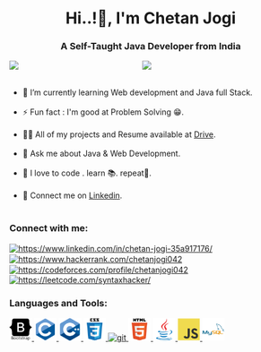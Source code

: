 
<h1 align = "center">Hi..!👋, I'm Chetan Jogi</h1>
<h3 align="center">A Self-Taught Java Developer from India</h3>
<img align="left" width="47%" src="https://github-readme-stats.vercel.app/api?username=chetanjogi&theme=kacho_ga&show_icons=true" />
<img align="left" width="47%" src="https://github-readme-stats.vercel.app/api/top-langs/?username=chetanjogi&layout=compact" /> <br> <br>

 - 🌱 I’m currently learning Web development and Java full Stack. <br> <br>
 - ⚡ Fun fact : I'm good at Problem Solving 😁.<br><br>
 - 👨‍💻 All of my projects and Resume available at [Drive](https://drive.google.com/file/d/1DBLuP5TEhQvlJRspvhXNhUI0FkzEvrPm/view).<br><br>
 - 💬 Ask me about Java & Web Development.<br><br>
 - 💞️ I love to code . learn 📚. repeat🚀. <br><br>
 - 🔗 Connect me on [Linkedin](https://www.linkedin.com/mwlite/in/chetan-jogi-35a917176).<br><br> 
 

 
<h3 align="left">Connect with me:</h3>
<p align="left">
<a href="https://linkedin.com/in/https://www.linkedin.com/in/chetan-jogi-35a917176/" target="blank"><img align="center" src="https://raw.githubusercontent.com/rahuldkjain/github-profile-readme-generator/master/src/images/icons/Social/linked-in-alt.svg" alt="https://www.linkedin.com/in/chetan-jogi-35a917176/" height="30" width="40" /></a>
<a href="https://www.hackerrank.com/https://www.hackerrank.com/chetanjogi042" target="blank"><img align="center" src="https://raw.githubusercontent.com/rahuldkjain/github-profile-readme-generator/master/src/images/icons/Social/hackerrank.svg" alt="https://www.hackerrank.com/chetanjogi042" height="30" width="40" /></a>
<a href="https://codeforces.com/profile/https://codeforces.com/profile/chetanjogi042" target="blank"><img align="center" src="https://raw.githubusercontent.com/rahuldkjain/github-profile-readme-generator/master/src/images/icons/Social/codeforces.svg" alt="https://codeforces.com/profile/chetanjogi042" height="30" width="40" /></a>
<a href="https://www.leetcode.com/https://leetcode.com/syntaxhacker/" target="blank"><img align="center" src="https://raw.githubusercontent.com/rahuldkjain/github-profile-readme-generator/master/src/images/icons/Social/leet-code.svg" alt="https://leetcode.com/syntaxhacker/" height="30" width="40" /></a>
</p>

<h3 align="left">Languages and Tools:</h3>
<p align="left"> <a href="https://getbootstrap.com" target="_blank" rel="noreferrer"> <img src="https://raw.githubusercontent.com/devicons/devicon/master/icons/bootstrap/bootstrap-plain-wordmark.svg" alt="bootstrap" width="40" height="40"/> </a> <a href="https://www.cprogramming.com/" target="_blank" rel="noreferrer"> <img src="https://raw.githubusercontent.com/devicons/devicon/master/icons/c/c-original.svg" alt="c" width="40" height="40"/> </a> <a href="https://www.w3schools.com/cpp/" target="_blank" rel="noreferrer"> <img src="https://raw.githubusercontent.com/devicons/devicon/master/icons/cplusplus/cplusplus-original.svg" alt="cplusplus" width="40" height="40"/> </a> <a href="https://www.w3schools.com/css/" target="_blank" rel="noreferrer"> <img src="https://raw.githubusercontent.com/devicons/devicon/master/icons/css3/css3-original-wordmark.svg" alt="css3" width="40" height="40"/> </a> <a href="https://git-scm.com/" target="_blank" rel="noreferrer"> <img src="https://www.vectorlogo.zone/logos/git-scm/git-scm-icon.svg" alt="git" width="40" height="40"/> </a> <a href="https://www.w3.org/html/" target="_blank" rel="noreferrer"> <img src="https://raw.githubusercontent.com/devicons/devicon/master/icons/html5/html5-original-wordmark.svg" alt="html5" width="40" height="40"/> </a> <a href="https://www.java.com" target="_blank" rel="noreferrer"> <img src="https://raw.githubusercontent.com/devicons/devicon/master/icons/java/java-original.svg" alt="java" width="40" height="40"/> </a> <a href="https://developer.mozilla.org/en-US/docs/Web/JavaScript" target="_blank" rel="noreferrer"> <img src="https://raw.githubusercontent.com/devicons/devicon/master/icons/javascript/javascript-original.svg" alt="javascript" width="40" height="40"/> </a> <a href="https://www.mysql.com/" target="_blank" rel="noreferrer"> <img src="https://raw.githubusercontent.com/devicons/devicon/master/icons/mysql/mysql-original-wordmark.svg" alt="mysql" width="40" height="40"/> </a> </p>
